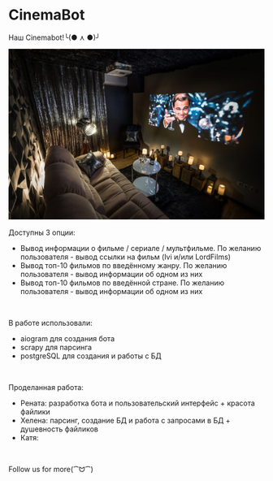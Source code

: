 # CinemaBot
Наш Cinemabot!╰(● ⋏ ●)╯

![](CoverPhoto.jpg)

Доступны 3 опции:
 - Вывод информации о фильме / сериале / мультфильме. По желанию пользователя - вывод ссылки на фильм (Ivi и/или LordFilms)
 - Вывод топ-10 фильмов по введённому жанру. По желанию пользователя - вывод информации об одном из них
 - Вывод топ-10 фильмов по введённой стране. По желанию пользователя - вывод информации об одном из них

</br>

В работе использовали:
- aiogram для создания бота
- scrapy для парсинга
- postgreSQL для создания и работы с БД

</br>

Проделанная работа:
- Рената: разработка бота и пользовательский интерфейс + красота файлики
- Хелена: парсинг, создание БД и работа с запросами в БД + душевность файликов
- Катя:

</br>

Follow us for more(⁀ᗢ⁀)
